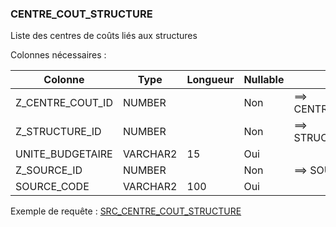 ### CENTRE_COUT_STRUCTURE

Liste des centres de coûts liés aux structures

Colonnes nécessaires :

|Colonne         |Type    |Longueur|Nullable|Commentaire                |
|----------------|--------|--------|--------|---------------------------|
|Z_CENTRE_COUT_ID|NUMBER  |        |Non     |==> CENTRE_COUT.SOURCE_CODE|
|Z_STRUCTURE_ID  |NUMBER  |        |Non     |==> STRUCTURE.SOURCE_CODE  |
|UNITE_BUDGETAIRE|VARCHAR2|15      |Oui     |                           |
|Z_SOURCE_ID     |NUMBER  |        |Non     |==> SOURCE.CODE            |
|SOURCE_CODE     |VARCHAR2|100     |Oui     |                           |


Exemple de requête :
[SRC_CENTRE_COUT_STRUCTURE](../Sifac/SRC_CENTRE_COUT_STRUCTURE.sql)